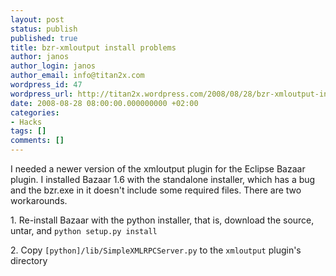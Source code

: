 ```yaml
---
layout: post
status: publish
published: true
title: bzr-xmloutput install problems
author: janos
author_login: janos
author_email: info@titan2x.com
wordpress_id: 47
wordpress_url: http://titan2x.wordpress.com/2008/08/28/bzr-xmloutput-install-problems/
date: 2008-08-28 08:00:00.000000000 +02:00
categories:
- Hacks
tags: []
comments: []
---
```

<p>I needed a newer version of the xmloutput plugin for the Eclipse Bazaar plugin. I installed Bazaar 1.6 with the standalone installer, which has a bug and the bzr.exe in it doesn't include some required files. There are two workarounds.</p>

<p>1. Re-install Bazaar with the python installer, that is, download the source, untar, and <code>python setup.py install</code></p>

<p>2. Copy <code>[python]/lib/SimpleXMLRPCServer.py</code> to the <code>xmloutput</code> plugin's directory</p>
